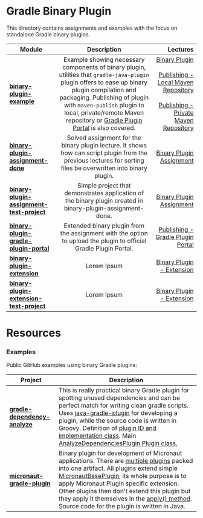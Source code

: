 # Gradle Binary Plugin

This directory contains assignments and examples with the focus on standalone Gradle binary plugins.

|    Module     |  Description  |  Lectures   |
| ------------- |:-------------:|-------------:|
| **[binary-plugin-example](binary-plugin-example)** | Example showing necessary components of binary plugin, utilities that `gradle-java-plugin` plugin offers to ease up binary plugin compilation and packaging. Publishing of plugin with `maven-publish` plugin to local, private/remote Maven repository or [Gradle Plugin Portal](https://plugins.gradle.org/) is also covered. | [Binary Plugin](https://www.udemy.com/course/gradle-development/learn/lecture/28264772#overview) <br> <br> [Publishing - Local Maven Repository](https://www.udemy.com/course/gradle-development/learn/lecture/29080272#overview) <br> <br> [Publishing - Private Maven Repository](https://www.udemy.com/course/gradle-development/learn/lecture/29429886)|
| **[binary-plugin-assignment-done](binary-plugin-assignment-done)** | Solved assignment for the binary plugin lecture. It shows how can script plugin from the previous lectures for sorting files be overwritten into binary plugin.| [Binary Plugin Assignment](https://www.udemy.com/course/gradle-development/learn/practice/1361294) |
| **[binary-plugin-assignment-test-project](binary-plugin-assignment-test-project)** | Simple project that demonstrates application of the binary plugin created in binary-plugin-assignment-done. | [Binary Plugin Assignment](https://www.udemy.com/course/gradle-development/learn/practice/1361294) |
| **[binary-plugin-gradle-plugin-portal](binary-plugin-gradle-plugin-portal)** | Extended binary plugin from the assignment with the option to upload the plugin to official Gradle Plugin Portal. | [Publishing - Gradle Plugin Portal](https://www.udemy.com/course/gradle-development/learn/practice/1361294) |
| **[binary-plugin-extension](binary-plugin-extension)** | Lorem Ipsum | [Binary Plugin - Extension](https://www.udemy.com/course/gradle-development/learn/practice/1361294) |
| **[binary-plugin-extension-test-project](binary-plugin-extension-test-project)** | Lorem Ipsum | [Binary Plugin - Extension](https://www.udemy.com/course/gradle-development/learn/practice/1361294) |

# Resources

### Examples

Public GitHub examples using binary Gradle plugins:

| Project  | Description |
| ------------- | ------------- |
| **<a href="https://github.com/gradle-dependency-analyze/gradle-dependency-analyze" target="_blank">gradle-dependency-analyze</a>** | This is really practical binary Gradle plugin for spotting unused dependencies and can be perfect match for writing clean gradle scripts. Uses <a href="https://github.com/gradle-dependency-analyze/gradle-dependency-analyze/blob/master/build.gradle#L3" target="_blank">java-gradle-plugin</a> for developing a plugin, while the source code is written in Groovy. Definition of <a href="https://github.com/gradle-dependency-analyze/gradle-dependency-analyze/blob/master/build.gradle#L33" target="_blank">plugin ID and implementation class</a>. Main <a href="https://github.com/gradle-dependency-analyze/gradle-dependency-analyze/blob/master/src/main/groovy/ca/cutterslade/gradle/analyze/AnalyzeDependenciesPlugin.groovy#L14" target="_blank">AnalyzeDependenciesPlugin Plugin class. |
| **<a href="https://github.com/micronaut-projects/micronaut-gradle-plugin" target="_blank">micronaut-gradle-plugin</a>** | Binary plugin for development of Micronaut applications. There are <a href="https://github.com/micronaut-projects/micronaut-gradle-plugin/blob/master/build.gradle#L28" target="_blank">multiple plugins</a> packed into one artifact. All plugins extend simple <a href="https://github.com/micronaut-projects/micronaut-gradle-plugin/blob/master/src/main/java/io/micronaut/gradle/MicronautBasePlugin.java" target="_blank">MicronautBasePlugin</a>, its whole purpose is to apply Micronaut Plugin specific extension. Other plugins then don't extend this plugin but they apply it themselves in the <a href="https://github.com/micronaut-projects/micronaut-gradle-plugin/blob/master/src/main/java/io/micronaut/gradle/MicronautComponentPlugin.java#L74" target="_blank">apply() method<a>. Source code for the plugin is written in Java. |
